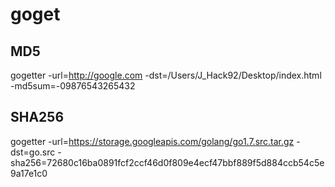 # goget

## MD5
gogetter -url=http://google.com -dst=/Users/J_Hack92/Desktop/index.html -md5sum=-09876543265432

## SHA256
gogetter -url=https://storage.googleapis.com/golang/go1.7.src.tar.gz -dst=go.src -sha256=72680c16ba0891fcf2ccf46d0f809e4ecf47bbf889f5d884ccb54c5e9a17e1c0

